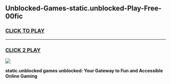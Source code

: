
## Unblocked-Games-static.unblocked-Play-Free-00fic
<h3>
<a href="https://premium76.site?title=static.unblocked&ref=12A">CLICK TO PLAY</a></h3>
<hr>

<h3>
<a href="https://premium76.site?title=static.unblocked&ref=12A">CLICK 2 PLAY</a>
  
</h3>

<a href="https://premium76.site?title=static.unblocked&ref=12A"><img src="https://clearcache.store/games.png"></a>


**static.unblocked games unblocked: Your Gateway to Fun and Accessible Online Gaming**
